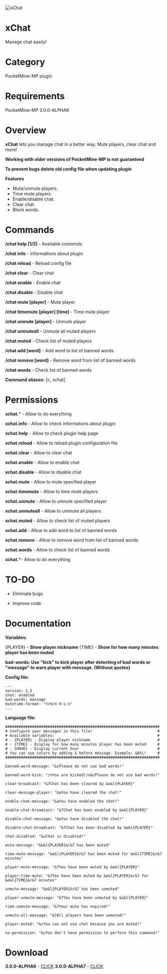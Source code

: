 ![xChat](http://i.imgur.com/oeWKfn3.jpg "xChat")

# xChat
Manage chat easily!

# Category
PocketMine-MP plugin

# Requirements
PocketMine-MP 3.0.0-ALPHA6

# Overview
**xChat**  lets you manage chat in a better way. Mute players, clear chat and more!

**Working with older versions of PocketMine-MP is not guaranteed**

**To prevent bugs delete old config file when updating plugin**

**Features**
- Mute/unmute players.
- Time mute players.
- Enable/disable chat.
- Clear chat.
- Block words.

# Commands
**/chat help [1/2]** - Available commnds

**/chat info** - Informations about plugin

**/chat reload** - Reload config file

**/chat clear** - Clear chat

**/chat enable** - Enable chat

**/chat disable** - Disable chat

**/chat mute [player]** - Mute player

**/chat timemute [player] [time]** - Time mute player

**/chat unmute [player]** - Unmute player

**/chat unmuteall** - Unmute all muted players

**/chat muted** - Check list of muted players

**/chat add [word]** - Add word to list of banned words

**/chat remove [word]** - Remove word from list of banned words

**/chat words** - Check list of banned words

**Command aliases:** [c, xchat]

# Permissions
**xchat.*** - Allow to do everything

**xchat.info** - Allow to check informations about plugin

**xchat.help** - Allow to check plugin help page

**xchat.reload** - Allow to reload plugin configuration file

**xchat.clear** - Allow to clear chat

**xchat.enable** - Allow to enable chat

**xchat.disable** - Allow to disable chat

**xchat.mute** - Allow to mute specified player

**xchat.timemute** - Allow to time mute players

**xchat.unmute** - Allow to umnute specified player

**xchat.unmuteall** - Allow to ummute all players

**xchat.muted** - Allow to check list of muted players

**xchat.add** - Allow to add word to list of banned words

**xchat.remove** - Allow to remove word from list of banned words

**xchat.words** - Allow to check list of banned words

**xchat.***- Allow to do everything

# TO-DO
- Eliminate bugs

- Improve code

# Documentation
**Variables:**

{PLAYER} - **Show player nickname**
{TIME} - **Show for how many minutes player has been muted**

**bad-words: Use "kick" to kick player after detecting of bad words or "message" to warn player with message. (Without quotes)**

**Config file:**
```
---
version: 1.5
chat: enabled
bad-words: message
datetime-format: "Y/m/d H:i:s"
...
```

**Language file:**
```
#####################################################################
# Configure your messages in this file!                             #
# Available variables:                                              #
# - {PLAYER} - Display player nickname                              #
# - {TIME} - Display for how many minutes player has been muted     #
# - {HOUR} - Display current hour                                   #
# You can use colors by adding & before message. Example: &6hi!     #
#####################################################################

banned-word-message: "&cPlease do not use bad words!"

banned-word-kick: "/nYou are kicked!/n&cPlease do not use bad words!"

clear-broadcast: "&7Chat has been cleared by &e&l{PLAYER}"

clear-message-player: "&aYou have cleared the chat!"

enable-chat-message: "&aYou have enabled the chat!"

enable-chat-broadcast: "&7Chat has been enabled by &e&l{PLAYER}"

disable-chat-message: "&aYou have disabled the chat!"

disable-chat-broadcast: "&7Chat has been disabled by &e&l{PLAYER}"

chat-disabled: "&cChat is disabled!"

mute-message: "&e&l{PLAYER}&r&7 has been muted"

time-mute-message: "&e&l{PLAYER}&r&7 has been muted for &e&l{TIME}&r&7 minutes"

player-mute-message: "&7You have been muted by &e&l{PLAYER}"

player-time-mute: "&7You have been muted by &e&l{PLAYER}&r&7 for &e&l{TIME}&r&7 minutes"

unmute-message: "&e&l{PLAYER}&r&7 has been unmuted"

player-unmute-message: "&7You have been unmuted by &e&l{PLAYER}"

time-unmute-message: "&7Your mute has expired!"

unmute-all-message: "&7All players have been unmuted!"

player-muted: "&cYou can not use chat because you are muted!"

no-permission: "&cYou don't have permission to perform this command!"
```

# Download
**3.0.0-ALPHA6** - [CLICK](https://github.com/Rysieku/xChat/releases/tag/1.5alpha6)
**3.0.0-ALPHA7** - [CLICK](https://github.com/Rysieku/xChat/releases/tag/1.5alpha7)
